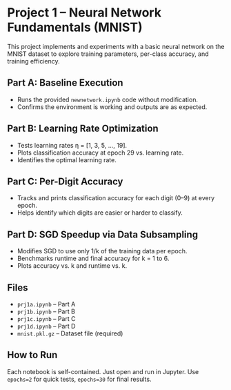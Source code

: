 # Project 1 – Neural Network Fundamentals (MNIST)

This project implements and experiments with a basic neural network on the MNIST dataset to explore training parameters, per-class accuracy, and training efficiency.

## Part A: Baseline Execution
- Runs the provided `newnetwork.ipynb` code without modification.
- Confirms the environment is working and outputs are as expected.

## Part B: Learning Rate Optimization
- Tests learning rates η = [1, 3, 5, ..., 19].
- Plots classification accuracy at epoch 29 vs. learning rate.
- Identifies the optimal learning rate.

## Part C: Per-Digit Accuracy
- Tracks and prints classification accuracy for each digit (0–9) at every epoch.
- Helps identify which digits are easier or harder to classify.

## Part D: SGD Speedup via Data Subsampling
- Modifies SGD to use only 1/k of the training data per epoch.
- Benchmarks runtime and final accuracy for k = 1 to 6.
- Plots accuracy vs. k and runtime vs. k.

## Files
- `prj1a.ipynb` – Part A
- `prj1b.ipynb` – Part B
- `prj1c.ipynb` – Part C
- `prj1d.ipynb` – Part D
- `mnist.pkl.gz` – Dataset file (required)

## How to Run
Each notebook is self-contained. Just open and run in Jupyter. Use `epochs=2` for quick tests, `epochs=30` for final results.
